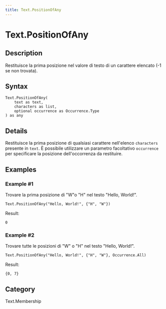 ```yaml
---
title: Text.PositionOfAny
---
```


# Text.PositionOfAny


## Description

Restituisce la prima posizione nel valore di testo di un carattere elencato (-1 se non trovata).


## Syntax

```powerquery
Text.PositionOfAny(
    text as text,
    characters as list,
    optional occurrence as Occurrence.Type
) as any
```


## Details

Restituisce la prima posizione di qualsiasi carattere nell'elenco <code>characters</code> presente in <code>text</code>.
    È possibile utilizzare un parametro facoltativo <code>occurrence</code> per specificare la posizione dell'occorrenza da restituire.


## Examples

### Example #1 
Trovare la prima posizione di &#34;W&#34;o &#34;H&#34; nel testo &#34;Hello, World!&#34;.
```powerquery
Text.PositionOfAny("Hello, World!", {"H", "W"})
```

Result: 
```powerquery
0
```


### Example #2 
Trovare tutte le posizioni di &#34;W&#34; o &#34;H&#34; nel testo &#34;Hello, World!&#34;.
```powerquery
Text.PositionOfAny("Hello, World!", {"H", "W"}, Occurrence.All)
```

Result: 
```powerquery
{0, 7}
```




## Category
Text.Membership
